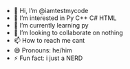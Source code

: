 - 👋 Hi, I’m @iamtestmycode
- 👀 I’m interested in Py C++ C# HTML
- 🌱 I’m currently learning py
- 💞️ I’m looking to collaborate on nothing
- 📫 How to reach me cant 
- 😄 Pronouns: he/him
- ⚡ Fun fact: i just a NERD
